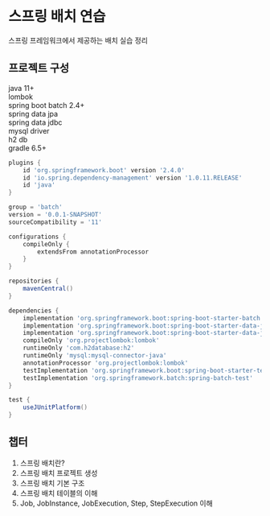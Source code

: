 # 스프링 배치 연습

스프링 프레임워크에서 제공하는 배치 실습 정리

## 프로젝트 구성
java 11+  
lombok  
spring boot batch 2.4+  
spring data jpa  
spring data jdbc  
mysql driver  
h2 db  
gradle 6.5+  

```gradle
plugins {
	id 'org.springframework.boot' version '2.4.0'
	id 'io.spring.dependency-management' version '1.0.11.RELEASE'
	id 'java'
}

group = 'batch'
version = '0.0.1-SNAPSHOT'
sourceCompatibility = '11'

configurations {
	compileOnly {
		extendsFrom annotationProcessor
	}
}

repositories {
	mavenCentral()
}

dependencies {
	implementation 'org.springframework.boot:spring-boot-starter-batch'
	implementation 'org.springframework.boot:spring-boot-starter-data-jdbc'
	implementation 'org.springframework.boot:spring-boot-starter-data-jpa'
	compileOnly 'org.projectlombok:lombok'
	runtimeOnly 'com.h2database:h2'
	runtimeOnly 'mysql:mysql-connector-java'
	annotationProcessor 'org.projectlombok:lombok'
	testImplementation 'org.springframework.boot:spring-boot-starter-test'
	testImplementation 'org.springframework.batch:spring-batch-test'
}

test {
	useJUnitPlatform()
}
```

## 챕터
01. 스프링 배치란?  
02. 스프링 배치 프로젝트 생성  
03. 스프링 배치 기본 구조  
04. 스프링 배치 테이블의 이해  
05. Job, JobInstance, JobExecution, Step, StepExecution 이해  